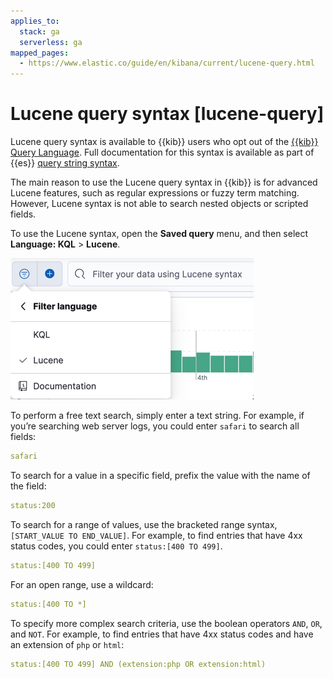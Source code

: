 ```yaml
---
applies_to:
  stack: ga
  serverless: ga
mapped_pages:
  - https://www.elastic.co/guide/en/kibana/current/lucene-query.html
---
```


# Lucene query syntax [lucene-query]

Lucene query syntax is available to {{kib}} users who opt out of the [{{kib}} Query Language](kql.md). Full documentation for this syntax is available as part of {{es}} [query string syntax](elasticsearch://reference/query-languages/query-dsl/query-dsl-query-string-query.md#query-string-syntax).

The main reason to use the Lucene query syntax in {{kib}} is for advanced Lucene features, such as regular expressions or fuzzy term matching. However, Lucene syntax is not able to search nested objects or scripted fields.

To use the Lucene syntax, open the **Saved query** menu, and then select **Language: KQL** > **Lucene**.

![Click the circle icon for the saved query menu](/explore-analyze/images/kibana-lucene.png "")

To perform a free text search, simply enter a text string. For example, if you’re searching web server logs, you could enter `safari` to search all fields:

```yaml
safari
```

To search for a value in a specific field, prefix the value with the name of the field:

```yaml
status:200
```

To search for a range of values, use the bracketed range syntax, `[START_VALUE TO END_VALUE]`. For example, to find entries that have 4xx status codes, you could enter `status:[400 TO 499]`.

```yaml
status:[400 TO 499]
```

For an open range, use a wildcard:

```yaml
status:[400 TO *]
```

To specify more complex search criteria, use the boolean operators `AND`, `OR`, and `NOT`. For example, to find entries that have 4xx status codes and have an extension of `php` or `html`:

```yaml
status:[400 TO 499] AND (extension:php OR extension:html)
```

